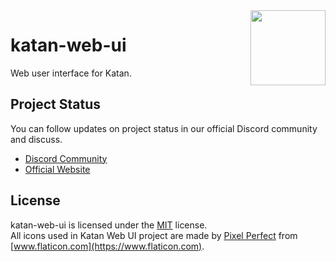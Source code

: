 <img align="right" width="120" height="120" src="https://avatars.githubusercontent.com/u/70386471?s=200&v=4">
<h1>katan-web-ui</h1>

Web user interface for Katan.

## Project Status
You can follow updates on project status in our official Discord community and discuss.
* [Discord Community](https://discord.gg/j8JahE8xuV)
* [Official Website](https://katan.gg)

## License
katan-web-ui is licensed under the [MIT](https://github.com/KatanPanel/katan-web-ui/blob/main/LICENSE) license.\
All icons used in Katan Web UI project are made by [Pixel Perfect](https://www.flaticon.com/br/autores/pixel-perfect) from [www.flaticon.com](https://www.flaticon.com).
